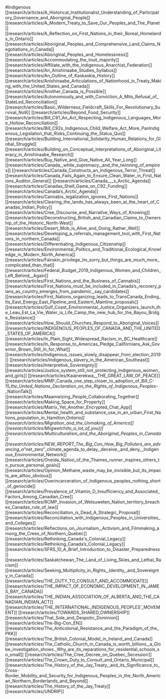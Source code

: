 #Indigenous
[[research/articles/A_Historical_Institutionalist_Understanding_of_Participatory_Governance_and_Aboriginal_People]]
[[research/articles/A_Modern_Treaty_to_Save_Our_Peoples_and_The_Planet]]
[[research/articles/A_Reflection_on_First_Nations_in_their_Boreal_Homelands_in_Ontario]]
[[research/articles/Aboriginal_Peoples_and_Comprehensive_Land_Claims_Negotiations_in_Canada]]
[[research/articles/Aboriginal_Peoples_and_Homelessness]]
[[research/articles/Accommodating_the_Inuit_majority]]
[[research/articles/Affiliate_with_the_Indigenous_Anarchist_Federation]]
[[research/articles/An_Anishinaabe_Studies_Syllabus]]
[[research/articles/An_Outline_of_Kaskaskia_History]]
[[research/articles/Anishinaabe_Articulations_of_Nationhood_in_Treaty_Making_with_the_United_States_and_Canada]]
[[research/articles/Another_Canada_is_Possible]]
[[research/articles/Autonomously_and_with_Conviction_A_Mtis_Refusal_of_StateLed_Reconciliation]]
[[research/articles/Basic_Wilderness_Fieldcraft_Skills_For_Revolutionary_Survival_No9]]
[[research/articles/Beyond_Food_Security]]
[[research/articles/Bill_C91_An_Act_Respecting_Indigenous_Languages_More_Hollow_Reconciliation]]
[[research/articles/Bill_C92s_Indigenous_Child_Welfare_Act_More_PanIndigenous_Legislation_that_Risks_Continuing_the_Status_Quo]]
[[research/articles/Building_International_Solidarity_Human_Relations_for_Global_Struggle]]
[[research/articles/Building_on_Conceptual_Interpretations_of_Aboriginal_Literacy_in_Anishinaabe_Research]]
[[research/articles/Buy_Native_and_Give_Native_All_Year_Long]]
[[research/articles/Canada,_white_supremacy,_and_the_twinning_of_empires]]
[[research/articles/Canada_Constructs_an_Indigenous_Terror_Threat]]
[[research/articles/Canada_Fails_Again_to_Ensure_Clean_Water_in_First_Nations_Auditor_General]]
[[research/articles/Canada___s_Arctic_Agenda]]
[[research/articles/Canadas_Shell_Game_on_C92_Funding]]
[[research/articles/Canada’s_Arctic_Agenda]]
[[research/articles/Cannabis_legalization_ignores_First_Nations]]
[[research/articles/Clearing_the_lands_has_always_been_at_the_heart_of_Canadas_Indian_Policy]]
[[research/articles/Cree_Discourse_and_Narrative_Ways_of_Knowing]]
[[research/articles/Deconstructing_British_and_Canadian_Claims_to_Ownership_of_the_Historic_North-West]]
[[research/articles/Desert_Mob_is_Alive_and_Doing_Rather_Well]]
[[research/articles/Developing_a_referrals_management_tool_with_First_Nations_in_northern_Canada]]
[[research/articles/Differentiating_Indigenous_Citizenship]]
[[research/articles/Environmental_Politics_and_Traditional_Ecological_Knowledge_in_Modern_North_America]]
[[research/articles/Fairskin_privilege_Im_sorry_but_things_are_much_more_complicated_than_that]]
[[research/articles/Federal_Budget_2019_Indigenous_Women_and_Children_Left_Behind__Again]]
[[research/articles/First_Nations_and_the_Business_of_Cannabis]]
[[research/articles/First_Nations_must_be_included_in_Canada’s_recovery_plans_as_country_emerges_from_pandemic,_say_candidates]]
[[research/articles/First_Nations_organizing_leads_to_TransCanada_Ending_Its_East_Energy_East_Pipeline_and_Eastern_Mainline_proposals]]
[[research/articles/Gulf_Coast_Environmental_Justice_Organizers_launch_the_Leau_Est_La_Vie_Water_is_Life_Camp_the_new_hub_for_the_Bayou_Bridge_Resistance]]
[[research/articles/How_Should_Churches_Respond_to_Aboriginal_Voices]]
[[research/articles/INDIGENOUS_PEOPLES_OF_CANADA_AND_THE_UNITED_STATES_OF_AMERICA]]
[[research/articles/In_Plain_Sight_Widespread_Racism_in_BC_Healthcare]]
[[research/articles/In_Response_to_Americas_Pledge_Californians_Ask_Governor_Brown_Still_In_for_What]]
[[research/articles/Indigenous_issues_slowly_disappear_from_election_2019]]
[[research/articles/Indigenous_slavery_in_the_American_Southeast]]
[[research/articles/Interpretive_Sovereignty]]
[[research/articles/Justice_system_still_not_protecting_Indigenous_women_and_girls]]
[[research/articles/Kaianerekwa__THE_GREAT_LAW_OF_PEACE]]
[[research/articles/MMF_Canada_one_step_closer_to_adoption_of_Bill_C-15,_the_United_Nations_Declaration_on_the_Rights_of_Indigenous_Peoples_-_NationTalk]]
[[research/articles/Maamwizing_People_Collaborating_Together]]
[[research/articles/Making_Space_for_Property]]
[[research/articles/Matrix_Yet_Another_Encrypted_Chat_App]]
[[research/articles/Mental_health_and_substance_use_in_an_urban_First_Nations_population_in_Hamilton,_Ontario]]
[[research/articles/Migration_and_the_Unmaking_of_America]]
[[research/articles/Miigwetch(to_a_lot_of_you)]]
[[research/articles/Multiculturalism_and_the_Aboriginal_Peoples_in_Canada]]
[[research/articles/NEW_REPORT_The_Big_Con_How_Big_Polluters_are_advancing_a_“net_zero”_climate_agenda_to_delay,_deceive,_and_deny__Indigenous_Environmental_Network]]
[[research/articles/Oneida_Nation_of_the_Thames_runner_inspires_others_to_pursue_personal_goals]]
[[research/articles/Opinion_Methane_waste_may_be_invisible_but_its_impacts_are_alltoo_obvious]]
[[research/articles/Overincarceration_of_Indigenous_peoples_nothing_short_of_genocide]]
[[research/articles/Prevalence_of_Vitamin_D_Insufficiency_and_Associated_Factors_Among_Canadian_Cree]]
[[research/articles/RCMP_Invasion_of_Wetsuweten_Nation_territory_breaches_Canadas_rule_of_law]]
[[research/articles/Reconciliation_is_Dead_A_Strategic_Proposal]]
[[research/articles/Reconciliation_with_Indigenous_Peoples_in_Universities_and_Colleges]]
[[research/articles/Reflections_on_Journalism,_Activism_and_Filmmaking_among_the_Crees_of_Northern_Quebec]]
[[research/articles/Rethinking_Canada's_Colonial_Legacy]]
[[research/articles/Rethinking_Canada’s_Colonial_Legacy]]
[[research/articles/SFRS_10_A_Brief_Introduction_to_Disaster_Preparedness]]
[[research/articles/Saskatchewan_The_Land_of_Living_Skies_and_Lethal_Racism]]
[[research/articles/Seeking_Multiplicity_in_Rights,_Identity,_and_Sovereignty_in_Canada]]
[[research/articles/THE_DUTY_TO_CONSULT_AND_ACCOMMODATE]]
[[research/articles/THE_IMPACT_OF_ECONOMIC_DEVELOPMENT_IN_JAMES_BAY,_CANADA]]
[[research/articles/THE_INDIAN_ASSOCIATION_OF_ALBERTA_AND_THE_CANADIAN_INDIAN_ACT]]
[[research/articles/THE_INTERNATIONAL_INDIGENOUS_PEOPLES’_MOVEMENT]]
[[research/articles/TOWARDS_SHARED_OWNERSHIP]]
[[research/articles/That_Sole_and_Despotic_Dominion]]
[[research/articles/The-Big-Con_EN]]
[[research/articles/The_Anticolonial_Resistance_and_the_Paradigm_of_the_PKK]]
[[research/articles/The_British_Colonial_Model_in_Ireland_and_Canada]]
[[research/articles/The_Catholic_Church_in_Canada_is_worth_billions,_a_Globe_investigation_shows._Why_are_its_reparations_for_residential_schools_so_small]]
[[research/articles/The_Cree_Decree_on_Quebec_Secession]]
[[research/articles/The_Crown_Duty_to_Consult_and_Ontario_Municipal]]
[[research/articles/The_History_of_the_Jay_Treaty,_and_its_Significance_to_Cross-Border_Mobility_and_Security_for_Indigenous_Peoples_in_the_North_American_Northern_Borderlands_and_Beyond]]
[[research/articles/The_History_of_the_Jay_Treaty]]
[[research/articles/UNDRIP]]
